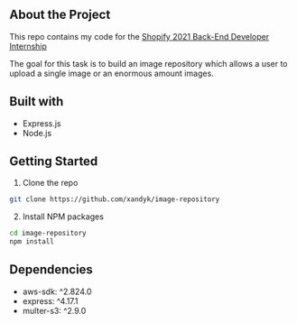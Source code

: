 ## About the Project

This repo contains my code for the [Shopify 2021 Back-End Developer Internship](https://jobs.smartrecruiters.com/ni/Shopify/1529b84e-da5f-49d4-b408-09f0050732be-backend-developer-intern-remote-summer-2021)

The goal for this task is to build an image repository which allows a user to upload a single image or an enormous amount images.


## Built with

* Express.js
* Node.js


## Getting Started

1. Clone the repo
```sh
git clone https://github.com/xandyk/image-repository
```

2. Install NPM packages
```sh
cd image-repository
npm install
```


## Dependencies
   * aws-sdk: ^2.824.0
   * express: ^4.17.1
   * multer-s3: ^2.9.0
